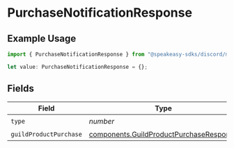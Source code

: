 # PurchaseNotificationResponse

## Example Usage

```typescript
import { PurchaseNotificationResponse } from "@speakeasy-sdks/discord/models/components";

let value: PurchaseNotificationResponse = {};
```

## Fields

| Field                                                                                              | Type                                                                                               | Required                                                                                           | Description                                                                                        |
| -------------------------------------------------------------------------------------------------- | -------------------------------------------------------------------------------------------------- | -------------------------------------------------------------------------------------------------- | -------------------------------------------------------------------------------------------------- |
| `type`                                                                                             | *number*                                                                                           | :heavy_check_mark:                                                                                 | N/A                                                                                                |
| `guildProductPurchase`                                                                             | [components.GuildProductPurchaseResponse](../../models/components/guildproductpurchaseresponse.md) | :heavy_minus_sign:                                                                                 | N/A                                                                                                |
